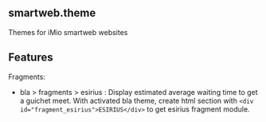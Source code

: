 smartweb.theme
--------------

Themes for iMio smartweb websites

Features
--------

Fragments:
  - bla > fragments > esirius : Display estimated average waiting time to get a guichet meet. 
    With activated bla theme, create html section with `<div id="fragment_esirius">ESIRIUS</div>` to get esirius fragment module.